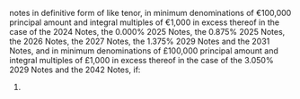 notes in definitive form of like tenor, in minimum denominations of €100,000 principal amount and integral multiples of
€1,000 in excess thereof in the case of the 2024 Notes, the 0.000% 2025 Notes, the 0.875% 2025 Notes, the 2026
Notes, the 2027 Notes, the 1.375% 2029 Notes and the 2031 Notes, and in minimum denominations of £100,000
principal amount and integral multiples of £1,000 in excess thereof in the case of the 3.050% 2029 Notes and the
2042 Notes, if:

1.